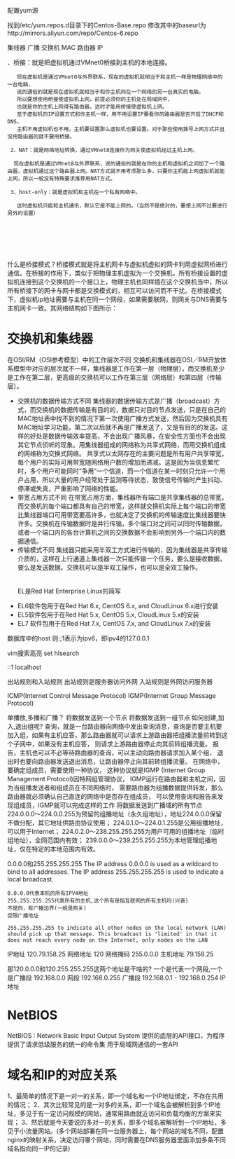 配置yum源

找到/etc/yum.repos.d目录下的Centos-Base.repo
修改其中的baseurl为http://mirrors.aliyun.com/repo/Centos-6.repo

集线器 广播
交换机 MAC
路由器 IP

、桥接：就是把虚拟机通过VMnet0桥接到主机的本地连接。

       现在虚拟机是通过VMnet0与外界联系，现在的虚拟机就相当于和主机一样是物理网络中的一台电脑，
       说的通俗的就是现在虚拟机就相当于和你主机同在一个网络的另一台真实的电脑。
       所以要想使用桥接使虚拟机上网，前提必须你的主机处在局域网中，
       也就是你的主机上网得有路由器，这时才能用桥接使虚拟机上网。
       至于虚拟机的IP设置方式和你主机一样，用不用设置IP要看你的路由器是否开启了DHCP和DNS，
       主机不用虚拟机也不用，主机要设置那么虚拟机也要设置。对于那些使用拨号上网方式并且没用路由器的就不要用桥接。
    
     2、NAT：就是网络地址转换，通过VMnet8连接作为网关使虚拟机经过主机上网。
    
      现在虚拟机是通过VMnet8与外界联系，说的通俗的就是在你的主机和虚拟机之间加了一个路由器，虚拟机通过这个路由器上网。NAT方式就不用考虑那么多，只要你主机能上网虚拟机就能上网，所以一般没有特殊要求推荐用NAT方式。
    
     3、host-only：就是虚拟机和主机在一个私有网络中。
    
       这时虚拟机只能和主机通讯，默认它是不能上网的。（当然不是绝对的，要想上网不过要进行另外的设置）


​	   
​	   
​	   
​	   
​	   
​	   什么是桥接模式？桥接模式就是将主机网卡与虚拟机虚拟的网卡利用虚拟网桥进行通信。在桥接的作用下，
​	   类似于把物理主机虚拟为一个交换机，所有桥接设置的虚拟机连接到这个交换机的一个接口上，
​	   物理主机也同样插在这个交换机当中，所以所有桥接下的网卡与网卡都是交换模式的，
​	   相互可以访问而不干扰。在桥接模式下，虚拟机ip地址需要与主机在同一个网段，
​	   如果需要联网，则网关与DNS需要与主机网卡一致。其网络结构如下图所示：

# 交换机和集线器

在OSI/RM（OSI参考模型）中的工作层次不同  交换机和集线器在OSI／RM开放体系模型中对应的层次就不一样，集线器是工作在第一层（物理层），而交换机至少是工作在第二层，更高级的交换机可以工作在第三层（网络层）和第四层（传输层）。  

* 交换机的数据传输方式不同  集线器的数据传输方式是广播（broadcast）方式，而交换机的数据传输是有目的的，数据只对目的节点发送，只是在自己的MAC地址表中找不到的情况下第一次使用广播方式发送，然后因为交换机具有MAC地址学习功能，第二次以后就不再是广播发送了，又是有目的的发送。这样的好处是数据传输效率提高，不会出现广播风暴，在安全性方面也不会出现其它节点侦听的现象。用集线器组成的网络称为共享式网络，而用交换机组成的网络称为交换式网络。 共享式以太网存在的主要问题是所有用户共享带宽，每个用户的实际可用带宽随网络用户数的增加而递减。这是因为当信息繁忙时，多个用户可能同时“争用”一个信道，而一个信道在某一时刻只允许一个用户占用，所以大量的用户经常处于监测等待状态，致使信号传输时产生抖动、停滞或失真，严重影响了网络的性能。 
* 带宽占用方式不同  在带宽占用方面，集线器所有端口是共享集线器的总带宽，而交换机的每个端口都具有自己的带宽，这样就交换机实际上每个端口的带宽比集线器端口可用带宽要高许多，也就决定了交换机的传输速度比集线器要快许多。交换机在传输数据时是并行传输，多个端口对之间可以同时传输数据，或者一个端口内的各台计算机之间的交换数据不会影响到另外一个端口内的数据通信。 
* 传输模式不同  集线器只能采用半双工方式进行传输的，因为集线器是共享传输介质的，这样在上行通道上集线器一次只能传输一个任务，要么是接收数据，要么是发送数据。交换机可以是半双工操作，也可以是全双工操作。	   
​	   
​	   
	   EL是Red Hat Enterprise Linux的简写 

- EL6软件包用于在Red Hat 6.x, CentOS 6.x, and CloudLinux 6.x进行安装 
- EL5软件包用于在Red Hat 5.x, CentOS 5.x, CloudLinux 5.x的安装 
- EL7 软件包用于在Red Hat 7.x, CentOS 7.x, and CloudLinux 7.x的安装

数据库中的host
则:;1表示为ipv6，即ipv4的127.0.0.1

vim搜索高亮 set hlsearch

::1            localhost

出站规则和入站规则
出站规则是服务器访问外网
入站规则是外网访问服务器

ICMP(Internet Control Message Protocol)
IGMP(Internet Group Message Protocol)

单播放,多播和广播？
将数据发送到一个节点
将数据发送到一组节点
    如何创建,加入,退出组呢?
    查询，就是一台路由器向网络中发出查询消息，查询是否要主机要加入组，如果有主机应答，那么路由器就可以请求上游路由器把组播流量前转到这个子网中，如果没有主机应答，
    则请求上游路由器停止向其前转组播流量。
    报告，主机也可以不必等待路由器的查询，可以主动向路由器请求加入某个组，
    退出时也要向路由器发送退出消息，让路由器停止向其前转组播流量。
    在网络中，要确定组成员，需要使用一种协议，
    这种协议就是IGMP (Internet Group Management Protocol)因特网组管理协议，
    IGMP运行在路由器和主机之间，因为当组播发送者和组成员在不同网络时，
    需要路由器为组播数据提供转发，那么路由器就必须确认自己直连的网络中是否存在组成员，
    可以使用查询和报告来发现组成员，IGMP就可以完成这样的工作
将数据发送到广播域的所有节点
224.0.0.0～224.0.0.255为预留的组播地址（永久组地址），地址224.0.0.0保留不做分配，其它地址供路由协议使用；
224.0.1.0～224.0.1.255是公用组播地址，可以用于Internet；
224.0.2.0～238.255.255.255为用户可用的组播地址（临时组地址），全网范围内有效；
239.0.0.0～239.255.255.255为本地管理组播地址，仅在特定的本地范围内有效。

0.0.0.0和255.255.255.255
The IP address 0.0.0.0 is used as a wildcard to bind to all addresses. The IP address 255.255.255.255 is used to indicate a local broadcast.

    0.0.0.0代表本机的所有IPV4地址
    255.255.255.255代表所有的主机,这个所有是指互联网的所有主机吗(兴奋)
    不是的，有广播边界(一般是网关)
    受限广播地址
    
    255.255.255.255 to indicate all other nodes on the local network (LAN) should pick up that message. This broadcast is 'limited' in that it does not reach every node on the Internet, only nodes on the LAN

IP地址  120.79.158.25
网络地址 120
网络掩码 255.0.0.0
主机地址  79.158.25

那120.0.0.0和120.255.255.255这两个地址是干啥的?
一个是代表一个网段,一个是广播段
192.168.0.0           网段
192.168.0.255           广播段
192.168.0.1 - 192.168.0.254   IP地址



# NetBIOS

NetBIOS   :  Network Basic Input Output System
提供的底层的API接口，为程序提供了请求低级服务的统一的命令集
用于局域网通信的一套API


# 域名和IP的对应关系
1、最简单的情况下是一对一的关系，即一个域名和一个IP地址绑定，不存在共用的情况；
2、其次比较常见的是一对多的关系，即一个域名会被解析到多个IP地址，多见于有一定访问规模的网站，通常用路由就近访问和负载均衡的方案来实现；
3、然后就是今天要说的多对一的关系，即多个域名被解析到一个IP地址，多见于小流量网站。(多个网站部署在同一台服务器上，每个网站的域名不同，配置nginx的映射关系，决定访问哪个网站，同时需要在DNS服务器里面添加多条不同域名指向同一IP的记录)